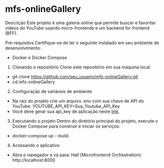 # mfs-onlineGallery
Descrição
Este projeto é uma galeria online que permite buscar e favoritar vídeos do YouTube usando micro-frontends e um backend for frontend (BFF).

Pré-requisitos
Certifique-se de ter o seguinte instalado em seu ambiente de desenvolvimento:
- Docker e Docker Compose

1. Clonando o repositório
Clone este repositório em sua máquina local:

- git clone https://github.com/seu_usuario/mfs-onlineGallery.git
- cd mfs-onlineGallery

2. Configuração de variáveis de ambiente
- Na raiz do projeto crie um arquivo .env com sua chave de API do YouTube: YOUTUBE_API_KEY=Sua_Youtube_API_Key
- Você deve gerar sua api_key de aplicação neste [link](https://developers.google.com/youtube/v3/getting-started?hl=pt-br).

3. Executando o projeto
Dentro do diretório principal do projeto, execute o Docker Compose para construir e iniciar os serviços:
- docker-compose up --build

4. Acessando o aplicativo
- Abra o navegador e vá para: Hall (Microfrontend Orchestration): http://localhost:8000
